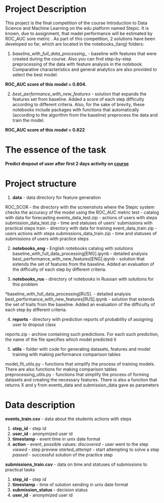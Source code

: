 # Project Description

This project is the final competition of the course Introduction to Data Science and Machine Learning on the edu platform named Stepic. It is known, due to assignment, that madel performance will be estimated by ROC_AUC sore metric .
As part of this competition, 2 solutions have been developed so far, which are located in the notebooks_(lang) folders:

 1. _baseline_with_full_data_processing__ - baseline with features that were created during the course. Also you can find step-by-step preprocessing of the data with feature analysis in the notebook. Comparative characteristics and general analytics are also provided to select the best model.

**ROC_AUC score of this model = 0.804.**

 2. _best_performance_with_new_features_ - solution that expands the features set from baseline. Added a score of each step difficulty according to different criteria. Also, for the sake of brevity, these notebooks include packages with functions that automatically (according to the algorithm from the baseline) preprocess the data and train the model.

**ROC_AUC score of this model = 0.822**

# The essence of the task
**Predict dropout of user after first 2 days activity on [course](https://stepik.org/course/4852/promo)**

# Project structure
 1. **data** - data directory for feature generation

ROC_SCOR - the directory with the screenshots where the Stepic system checks the accuracy of the model using the ROC_AUC metric
test - catalog with data for forecasting
events_data_test.zip - actions of users with steps
submission_data_test.zip - time and statuses of users' submissions with practical steps
train - directory with data for training
event_data_train.zip - users actions with steps
submissions_data_train.zip - time and statuses of submissions of users with practice steps
 
 2. **notebooks_eng** - English notebooks catalog with solutions
baseline_with_full_data_processing[ENG].ipynb - detailed analysis
best_performance_with_new_features[ENG].ipynb - solution that extends the set of features from the baseline. Added an evaluation of the difficulty of each step by different criteria.

 3. **notebooks_rus** - directory of notebooks in Russian with solutions for this problem

*baseline_with_full_data_processing[RUS]. - detailed analysis
best_performance_with_new_features[RUS].ipynb - solution that extends the set of traits from the baseline. Added an evaluation of the difficulty of each step by different criteria.

 4. **reports** - directory with prediction reports of probability of assigning user to dropout class

reports.zip - archive containing such predictions. For each such prediction, the name of the file specifies which model predicted it

 5. **utils** - folder with code for generating datasets, features and model training with making performance comparison tables

model_fit_utils.py - functions that simplify the process of training models. There are also functions for making comparison tables
preprocessing_utils.py - functions that simplify the process of forming datasets and creating the necessary features. There is also a function that returns X and y from events_data and submission_data gave as parameters

# Data description

**events_train.csv** - data about the students actions with steps

1. **step_id** - step id
2. **user_id** - anonymized user id
3. **timestamp** - event time in unix date format
4. **action** - event, possible values:
 _discovered_ - user went to the step
 _viewed_ - step preview
 _started_attempt_ - start attempting to solve a step _passed_ - successful solution of the practice step
 
**submissions_train.csv** - data on time and statuses of submissions to practical tasks

1. **step_id** - step id
2. **timestamp** - time of solution sending in unix date format
3. **submission_status** - decision status
4. **user_id** - anonymized user id
